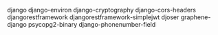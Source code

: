 django
django-environ
django-cryptography
django-cors-headers
djangorestframework
djangorestframework-simplejwt
djoser
graphene-django
psycopg2-binary
django-phonenumber-field
